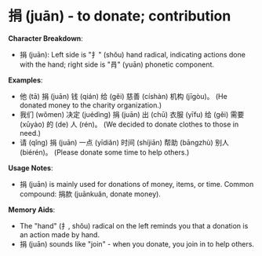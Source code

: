 # **捐 (juān) - to donate; contribution**

**Character Breakdown**:  
- 捐 (juān): Left side is "扌" (shǒu) hand radical, indicating actions done with the hand; right side is "肙" (yuān) phonetic component.

**Examples**:  
- 他 (tā) 捐 (juān) 钱 (qián) 给 (gěi) 慈善 (císhàn) 机构 (jīgòu)。 (He donated money to the charity organization.)  
- 我们 (wǒmen) 决定 (juédìng) 捐 (juān) 出 (chū) 衣服 (yīfu) 给 (gěi) 需要 (xūyào) 的 (de) 人 (rén)。 (We decided to donate clothes to those in need.)  
- 请 (qǐng) 捐 (juān) 一点 (yīdiǎn) 时间 (shíjiān) 帮助 (bāngzhù) 别人 (biérén)。 (Please donate some time to help others.)

**Usage Notes**:  
- 捐 (juān) is mainly used for donations of money, items, or time. Common compound: 捐款 (juānkuǎn, donate money).

**Memory Aids**:  
- The "hand" (扌, shǒu) radical on the left reminds you that a donation is an action made by hand.  
- 捐 (juān) sounds like "join" - when you donate, you join in to help others.
